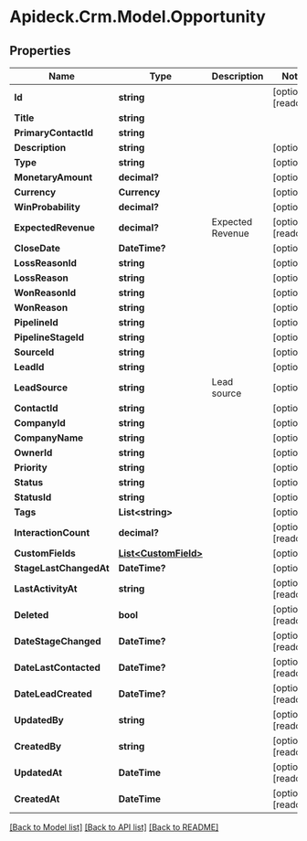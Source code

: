# Apideck.Crm.Model.Opportunity

## Properties

Name | Type | Description | Notes
------------ | ------------- | ------------- | -------------
**Id** | **string** |  | [optional] [readonly] 
**Title** | **string** |  | 
**PrimaryContactId** | **string** |  | 
**Description** | **string** |  | [optional] 
**Type** | **string** |  | [optional] 
**MonetaryAmount** | **decimal?** |  | [optional] 
**Currency** | **Currency** |  | [optional] 
**WinProbability** | **decimal?** |  | [optional] 
**ExpectedRevenue** | **decimal?** | Expected Revenue | [optional] [readonly] 
**CloseDate** | **DateTime?** |  | [optional] 
**LossReasonId** | **string** |  | [optional] 
**LossReason** | **string** |  | [optional] 
**WonReasonId** | **string** |  | [optional] 
**WonReason** | **string** |  | [optional] 
**PipelineId** | **string** |  | [optional] 
**PipelineStageId** | **string** |  | [optional] 
**SourceId** | **string** |  | [optional] 
**LeadId** | **string** |  | [optional] 
**LeadSource** | **string** | Lead source | [optional] 
**ContactId** | **string** |  | [optional] 
**CompanyId** | **string** |  | [optional] 
**CompanyName** | **string** |  | [optional] 
**OwnerId** | **string** |  | [optional] 
**Priority** | **string** |  | [optional] 
**Status** | **string** |  | [optional] 
**StatusId** | **string** |  | [optional] 
**Tags** | **List&lt;string&gt;** |  | [optional] 
**InteractionCount** | **decimal?** |  | [optional] [readonly] 
**CustomFields** | [**List&lt;CustomField&gt;**](CustomField.md) |  | [optional] 
**StageLastChangedAt** | **DateTime?** |  | [optional] 
**LastActivityAt** | **string** |  | [optional] [readonly] 
**Deleted** | **bool** |  | [optional] [readonly] 
**DateStageChanged** | **DateTime?** |  | [optional] [readonly] 
**DateLastContacted** | **DateTime?** |  | [optional] [readonly] 
**DateLeadCreated** | **DateTime?** |  | [optional] [readonly] 
**UpdatedBy** | **string** |  | [optional] [readonly] 
**CreatedBy** | **string** |  | [optional] [readonly] 
**UpdatedAt** | **DateTime** |  | [optional] [readonly] 
**CreatedAt** | **DateTime** |  | [optional] [readonly] 

[[Back to Model list]](../README.md#documentation-for-models) [[Back to API list]](../README.md#documentation-for-api-endpoints) [[Back to README]](../README.md)

